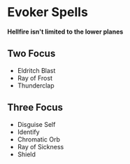 # Evoker Spells
**Hellfire isn't limited to the lower planes**

## Two Focus
- Eldritch Blast
- Ray of Frost
- Thunderclap

## Three Focus
- Disguise Self
- Identify
- Chromatic Orb
- Ray of Sickness
- Shield